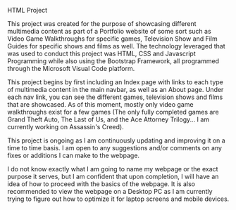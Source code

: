 HTML Project 

This project was created for the purpose of showcasing different multimedia content as part of a Portfolio website of some sort such as Video Game Walkthroughs for specific games, Television Show and Film Guides for specific shows and films as well. 
The technology leveraged that was used to conduct this project was HTML, CSS and Javascript Programming while also using the Bootstrap Framework, all programmed through the Microsoft Visual Code platform. 

This project begins by first including an Index page with links to each type of multimedia content in the main navbar, as well as an About page. Under each nav link, you can see the different games, television shows and films that are showcased. As of this moment, mostly only video game walkthroughs exist for a few games (The only fully completed games are Grand Theft Auto, The Last of Us, and the Ace Attorney Trilogy... I am currently working on Assassin's Creed). 

This project is ongoing as I am continuously updating and improving it on a time to time basis. I am open to any suggestions and/or comments on any fixes or additions I can make to the webpage.  

I do not know exactly what I am going to name my webpage or the exact purpose it serves, but I am confident that upon completion, I will have an idea of how to proceed with the basics of the webpage. It is also recommended to view the webpage on a Desktop PC as I am currently trying to figure out how to optimize it for laptop screens and mobile devices. 
